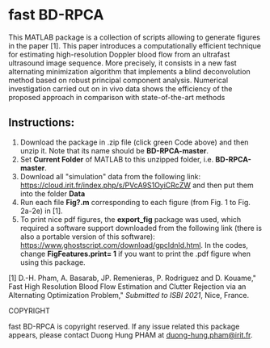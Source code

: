 # fast BD-RPCA
 

This MATLAB package is a collection of scripts allowing to generate figures in the paper [1]. This paper introduces a computationally efficient technique for estimating high-resolution Doppler blood flow from an ultrafast ultrasound image sequence. More precisely, it consists in a new fast alternating minimization algorithm that implements a blind deconvolution method based on robust principal component analysis. Numerical investigation carried out on in vivo data shows the efficiency of the proposed approach in comparison with state-of-the-art methods



## Instructions: 
1. Download the package in .zip file (click green Code above) and then unzip it. Note that its name should be **BD-RPCA-master**.  
2. Set **Current Folder** of MATLAB to this unzipped folder, i.e. **BD-RPCA-master**.  
3. Download all "simulation" data from the following link: 
https://cloud.irit.fr/index.php/s/PVcA9S1OyiCRcZW and then put them into the folder **Data**
4. Run each file **Fig?.m** corresponding to each figure (from Fig. 1 to Fig. 2a-2e) in [1]. 
5. To print nice pdf figures, the **export_fig** package was used, which required a software support downloaded from the following link (there is also a portable version of this software): https://www.ghostscript.com/download/gpcldnld.html. In the codes, change **FigFeatures.print= 1** if you want to print the .pdf figure when using this package. 


[1] D.-H. Pham, A. Basarab, JP. Remenieras, P. Rodriguez and D. Kouame," Fast High Resolution Blood Flow Estimation and Clutter Rejection via an Alternating Optimization Problem," *Submitted to ISBI 2021*, Nice, France.

COPYRIGHT

fast BD-RPCA is copyright reserved. If any issue related this package appears, please contact Duong Hung PHAM at duong-hung.pham@irit.fr.
